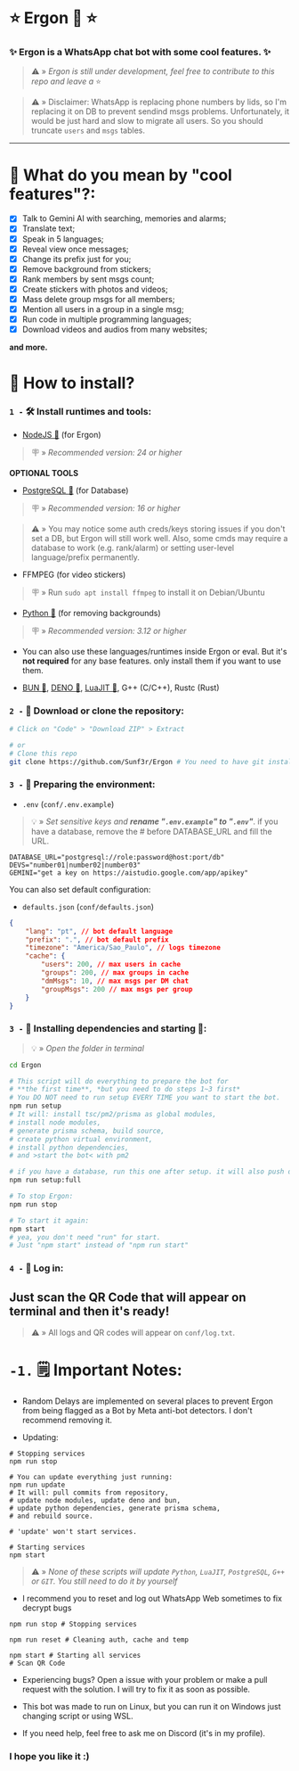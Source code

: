 # ⭐ Ergon 🤖 ⭐

### ✨ Ergon is a WhatsApp chat bot with some cool features. ✨

> ⚠️ » _Ergon is still under development, feel free to contribute to this repo and leave a_ ⭐

> ⚠️ » Disclaimer: WhatsApp is replacing phone numbers by lids, so I'm replacing it on DB to prevent
> sendind msgs problems. Unfortunately, it would be just hard and slow to migrate all users. So you
> should truncate `users` and `msgs` tables.

---

# 🤔 What do you mean by "cool features"?:

- [x] Talk to Gemini AI with searching, memories and alarms;
- [x] Translate text;
- [x] Speak in 5 languages;
- [x] Reveal view once messages;
- [x] Change its prefix just for you;
- [x] Remove background from stickers;
- [x] Rank members by sent msgs count;
- [x] Create stickers with photos and videos;
- [x] Mass delete group msgs for all members;
- [x] Mention all users in a group in a single msg;
- [x] Run code in multiple programming languages;
- [x] Download videos and audios from many websites;

**and more.**

# 🤔 How to install?

### `1 -` 🛠️ Install runtimes and tools:

- [NodeJS 💩](https://nodejs.org/pt-br/) (for Ergon)

> 🪧 » _Recommended version: 24 or higher_

**OPTIONAL TOOLS**

- [PostgreSQL 🐘](https://www.postgresql.org/download/) (for Database)

> 🪧 » _Recommended version: 16 or higher_

> ⚠️ » You may notice some auth creds/keys storing issues if you don't set a DB, but Ergon will
> still work well. Also, some cmds may require a database to work (e.g. rank/alarm) or setting
> user-level language/prefix permanently.

- FFMPEG (for video stickers)

> 🪧 » Run `sudo apt install ffmpeg` to install it on Debian/Ubuntu

- [Python 🐍](https://www.python.org/) (for removing backgrounds)

> 🪧 » _Recommended version: 3.12 or higher_

- You can also use these languages/runtimes inside Ergon or eval. But it's **not required** for any
  base features. only install them if you want to use them.

* [BUN 🧁](https://bun.sh), [DENO 🦕](https://deno.com/), [LuaJIT 🌙](https://luajit.org/), G++
  (C/C++), Rustc (Rust)

### `2 -` 📁 Download or clone the repository:

```bash
# Click on "Code" > "Download ZIP" > Extract

# or
# Clone this repo
git clone https://github.com/Sunf3r/Ergon # You need to have git installed to run this cmd
```

### `3 -` 🌿 Preparing the environment:

- `.env` (`conf/.env.example`)

> 💡 » _Set sensitive keys and **rename "`.env.example`" to "`.env`"**_. if you have a database,
> remove the # before DATABASE_URL and fill the URL.

```
DATABASE_URL="postgresql://role:password@host:port/db"
DEVS="number01|number02|number03"
GEMINI="get a key on https://aistudio.google.com/app/apikey"
```

You can also set default configuration:

- `defaults.json` (`conf/defaults.json`)

```json
{
	"lang": "pt", // bot default language
	"prefix": ".", // bot default prefix
	"timezone": "America/Sao_Paulo", // logs timezone
	"cache": {
		"users": 200, // max users in cache
		"groups": 200, // max groups in cache
		"dmMsgs": 10, // max msgs per DM chat
		"groupMsgs": 200 // max msgs per group
	}
}
```

### `3 -` 🧰 Installing dependencies and starting 🚀:

> 💡 » _Open the folder in terminal_

```bash
cd Ergon

# This script will do everything to prepare the bot for
# **the first time**, *but you need to do steps 1~3 first*
# You DO NOT need to run setup EVERY TIME you want to start the bot.
npm run setup
# It will: install tsc/pm2/prisma as global modules,
# install node modules,
# generate prisma schema, build source,
# create python virtual environment,
# install python dependencies,
# and >start the bot< with pm2

# if you have a database, run this one after setup. it will also push db schema 
npm run setup:full

# To stop Ergon:
npm run stop

# To start it again:
npm start
# yea, you don't need "run" for start.
# Just "npm start" instead of "npm run start"
```

### `4 -` 🔐 Log in:

## Just scan the QR Code that will appear on terminal and then it's ready!

> ⚠️ » All logs and QR codes will appear on `conf/log.txt`.

# `-1.` 🗒️ Important Notes:

- Random Delays are implemented on several places to prevent Ergon from being flagged as a Bot by
  Meta anti-bot detectors. I don't recommend removing it.

- Updating:

```
# Stopping services
npm run stop

# You can update everything just running:
npm run update
# It will: pull commits from repository,
# update node modules, update deno and bun,
# update python dependencies, generate prisma schema,
# and rebuild source.

# 'update' won't start services.

# Starting services
npm start
```

> ⚠️ » _None of these scripts will update `Python`, `LuaJIT`, `PostgreSQL`, `G++` or `GIT`. You
> still need to do it by yourself_

- I recommend you to reset and log out WhatsApp Web sometimes to fix decrypt bugs

```
npm run stop # Stopping services

npm run reset # Cleaning auth, cache and temp

npm start # Starting all services
# Scan QR Code
```

- Experiencing bugs? Open a issue with your problem or make a pull request with the solution. I will
  try to fix it as soon as possible.

- This bot was made to run on Linux, but you can run it on Windows just changing script or using
  WSL.

- If you need help, feel free to ask me on Discord (it's in my profile).

### I hope you like it :)
